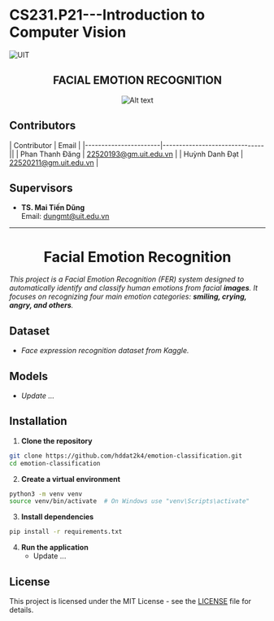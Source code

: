 # CS231.P21---Introduction to Computer Vision
![UIT](https://img.shields.io/badge/from-UIT%20VNUHCM-blue?style=for-the-badge&link=https%3A%2F%2Fwww.uit.edu.vn%2F)

 <h2 align="center"> FACIAL EMOTION RECOGNITION </h2>

<p align="center">
  <img src="https://en.uit.edu.vn/sites/vi/files/banner_en.png" alt="Alt text">
</p>

## Contributors

| Contributor           | Email                         |
|-----------------------|-------------------------------||
| Phan Thanh Đăng       | [22520193@gm.uit.edu.vn](mailto:22520193@gm.uit.edu.vn) |
| Huỳnh Danh Đạt        | [22520211@gm.uit.edu.vn](mailto:22520211@gm.uit.edu.vn) |

## Supervisors  
- **TS. Mai Tiến Dũng**  
  Email: [dungmt@uit.edu.vn](mailto:dungmt@uit.edu.vn)

---

<h1 align="center">Facial Emotion Recognition</h1>

*This project is a Facial Emotion Recognition (FER) system designed to automatically identify and classify human emotions from facial **images**. It focuses on recognizing four main emotion categories: **smiling, crying, angry, and others**.*

## Dataset

- *Face expression recognition dataset from Kaggle.*

## Models

- *Update ...*

## Installation

1. **Clone the repository**

```bash
git clone https://github.com/hddat2k4/emotion-classification.git
cd emotion-classification
```


2. **Create a virtual environment**
```bash
python3 -m venv venv
source venv/bin/activate  # On Windows use "venv\Scripts\activate"
```


3. **Install dependencies**
```bash
pip install -r requirements.txt
```


4. **Run the application**
   - Update ...

## License
This project is licensed under the MIT License - see the [LICENSE](LICENSE) file for details.
